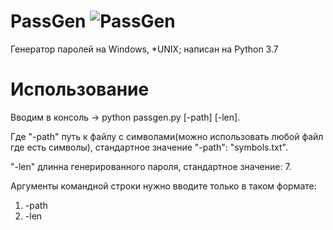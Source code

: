 # PassGen ![PassGen](https://github.com/IlyaVishnikin/PassGen/blob/master/logo/logo.png)
Генератор паролей на Windows, *UNIX; написан на Python 3.7

# Использование
Вводим в консоль -> python passgen.py [-path] [-len].

Где "-path" путь к файлу с символами(можно использовать любой файл где есть символы),
стандартное значение "-path": "symbols.txt".

"-len" длинна генерированного пароля, стандартное значение: 7.

Аргументы командной строки нужно вводите только в таком формате:
  1. -path
  2. -len
